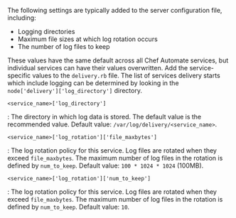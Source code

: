 The following settings are typically added to the server configuration
file, including:

- Logging directories
- Maximum file sizes at which log rotation occurs
- The number of log files to keep

These values have the same default across all Chef Automate services,
but individual services can have their values overwritten. Add the
service-specific values to the `delivery.rb` file. The list of services
delivery starts which include logging can be determined by looking in
the `node['delivery']['log_directory']` directory.

`<service_name>['log_directory']`

:   The directory in which log data is stored. The default value is the
    recommended value. Default value:
    `/var/log/delivery/<service_name>`.

`<service_name>['log_rotation']['file_maxbytes']`

:   The log rotation policy for this service. Log files are rotated when
    they exceed `file_maxbytes`. The maximum number of log files in the
    rotation is defined by `num_to_keep`. Default value:
    `100 * 1024 * 1024` (100MB).

`<service_name>['log_rotation']['num_to_keep']`

:   The log rotation policy for this service. Log files are rotated when
    they exceed `file_maxbytes`. The maximum number of log files in the
    rotation is defined by `num_to_keep`. Default value: `10`.